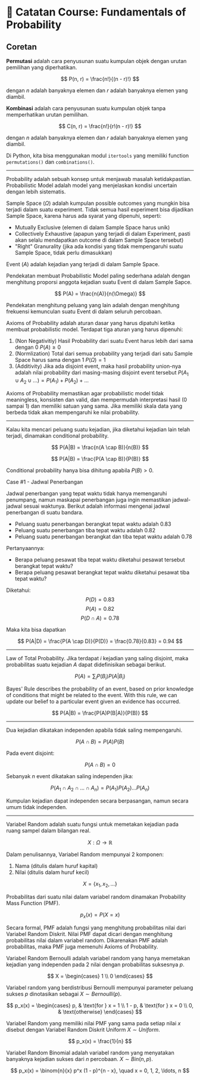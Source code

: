 # 📖 Catatan Course: Fundamentals of Probability

## Coretan

**Permutasi** adalah cara penyusunan suatu kumpulan objek dengan urutan pemilihan yang diperhatikan.

$$
P(n, r) = \frac{n!}{(n - r)!}
$$

dengan $n$ adalah banyaknya elemen dan $r$ adalah banyaknya elemen yang diambil.

**Kombinasi** adalah cara penyusunan suatu kumpulan objek tanpa memperhatikan urutan pemilihan.

$$
C(n, r) = \frac{n!}{r!(n - r)!}
$$

dengan $n$ adalah banyaknya elemen dan $r$ adalah banyaknya elemen yang diambil.

Di Python, kita bisa menggunakan modul `itertools` yang memiliki function `permutations()` dan `combinations()`.

---

Probability adalah sebuah konsep untuk menjawab masalah ketidakpastian. Probabilistic Model adalah model yang menjelaskan kondisi uncertain dengan lebih sistematis.

Sample Space ($\Omega$) adalah kumpulan possible outcomes yang mungkin bisa terjadi dalam suatu experiment. Tidak semua hasil experiment bisa dijadikan Sample Space, karena harus ada syarat yang dipenuhi, seperti:
- Mutually Exclusive (elemen di dalam Sample Space harus unik)
- Collectively Exhaustive (apapun yang terjadi di dalam Experiment, pasti akan selalu mendapatkan outcome di dalam Sample Space tersebut)
- "Right" Granurality (jika ada kondisi yang tidak mempengaruhi suatu Sample Space, tidak perlu dimasukkan)

Event ($A$) adalah kejadian yang terjadi di dalam Sample Space. 

Pendekatan membuat Probabilistic Model paling sederhana adalah dengan menghitung proporsi anggota kejadian suatu Event di dalam Sample Sapce.

$$
P(A) = \frac{n(A)}{n(\Omega)}
$$

Pendekatan menghitung peluang yang lain adalah dengan menghitung frekuensi kemunculan suatu Event di dalam seluruh percobaan.


Axioms of Probability adalah aturan dasar yang harus dipatuhi ketika membuat probabilistic model. Terdapat tiga aturan yang harus dipenuhi:
1. (Non Negativitiy) Hasil Probability dari suatu Event harus lebih dari sama dengan 0 $P(A) \geq 0$
2. (Normlization) Total dari semua probability yang terjadi dari satu Sample Space harus sama dengan 1 $P(\Omega) = 1$
3. (Additivity) Jika ada disjoint event, maka hasil probability union-nya adalah nilai probability dari masing-masing disjoint event tersebut $P(A_1 \cup A_2 \cup ...) = P(A_1) + P(A_2) + ...$

Axioms of Probability memastikan agar probabilistic model tidak meaningless, konsisten dan valid, dan mempermudah interpretasi hasil (0 sampai 1) dan memiliki satuan yang sama. Jika memiliki skala data yang berbeda tidak akan mempengaruhi ke nilai probability.

---

Kalau kita mencari peluang suatu kejadian, jika diketahui kejadian lain telah terjadi, dinamakan conditional probability.

$$
P(A|B) = \frac{n(A \cap B)}{n(B)}
$$

$$
P(A|B) = \frac{P(A \cap B)}{P(B)}
$$

Conditional probability hanya bisa dihitung apabila $P(B) > 0$.

Case #1 - Jadwal Penerbangan

Jadwal penerbangan yang tepat waktu tidak hanya memengaruhi penumpang, namun maskapai penerbangan juga ingin memastikan jadwal-jadwal sesuai waktunya. Berikut adalah informasi mengenai jadwal penerbangan di suatu bandara.
- Peluang suatu penerbangan berangkat tepat waktu adalah 0.83
- Peluang suatu penerbangan tiba tepat waktu adalah 0.82
- Peluang suatu penerbangan berangkat dan tiba tepat waktu adalah 0.78

Pertanyaannya:
- Berapa peluang pesawat tiba tepat waktu diketahui pesawat tersebut berangkat tepat waktu?
- Berapa peluang pesawat berangkat tepat waktu diketahui pesawat tiba tepat waktu?

Diketahui:
$$P(D) = 0.83$$
$$P(A) = 0.82$$
$$P(D \cap A) = 0.78$$

Maka kita bisa dapatkan

$$
P(A|D) = \frac{P(A \cap D)}{P(D)} = \frac{0.78}{0.83} = 0.94
$$

---

Law of Total Probability. Jika terdapat $i$ kejadian yang saling disjoint, maka probabilitas suatu kejadian $A$ dapat didefinisikan sebagai berikut.

$$
P(A) = \sum_{i} P(B_i)P(A|B_i)
$$

Bayes' Rule describes the probability of an event, based on prior knowledge of conditions that might be related to the event. With this rule, we can update our belief to a particular event given an evidence has occurred.

$$
P(A|B) = \frac{P(A)P(B|A)}{P(B)}
$$

---

Dua kejadian dikatakan independen apabila tidak saling mempengaruhi.

$$
P(A \cap B) = P(A) P(B)
$$

Pada event disjoint:

$$
P(A \cap B) = 0
$$

Sebanyak $n$ event dikatakan saling independen jika:

$$
P(A_1 \cap A_2 \cap ... \cap A_n) = P(A_1)P(A_2)...P(A_n)
$$

Kumpulan kejadian dapat independen secara berpasangan, namun secara umum tidak independen.

---

Variabel Random adalah suatu fungsi untuk memetakan kejadian pada ruang sampel dalam bilangan real.

$$
X : \Omega \rightarrow \mathbb{R}
$$

Dalam penulisannya, Variabel Random mempunyai 2 komponen:
1. Nama (ditulis dalam huruf kapital)
2. Nilai (ditulis dalam huruf kecil)

$$
X = \{x_1, x_2, ...\}
$$


Probabilitas dari suatu nilai dalam variabel random dinamakan Probability Mass Function (PMF).

$$
p_x(x) = P(X = x)
$$

Secara formal, PMF adalah fungsi yang menghitung probabilitas nilai dari Variabel Random Diskrit. Nilai PMF dapat dicari dengan menghitung probabilitas nilai dalam variabel random. Dikarenakan PMF adalah probabilitas, maka PMF juga memenuhi Axioms of Probability.

Variabel Random Bernoulli adalah variabel random yang hanya memetakan kejadian yang independen pada 2 nilai dengan probabilitas suksesnya $p$.

$$
X =
\begin{cases}
1 \\
0
\end{cases}
$$

Variabel random yang berdistribusi Bernoulli mempunyai parameter peluang sukses $p$ dinotasikan sebagai $X \sim Bernoulli(p)$.

$$
p_x(x) =
\begin{cases}
p, & \text{for } x = 1 \\
1 - p, & \text{for } x = 0 \\
0, & \text{otherwise}
\end{cases}
$$


Variabel Random yang memiliki nilai PMF yang sama pada setiap nilai $x$ disebut dengan Variabel Random Diskrit Uniform $X \sim Uniform$.

$$
p_x(x) = \frac{1}{n}
$$


Variabel Random Binomial adalah variabel random yang menyatakan banyaknya kejadian sukses dari $n$ percobaan. $X \sim Bin(n, p)$.

$$
p_x(x) = \binom{n}{x} p^x (1 - p)^{n - x}, \quad x = 0, 1, 2, \ldots, n
$$

